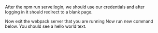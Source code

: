 After the npm run serve:login, we should use our credentials and after logging in it should redirect to a blank page.

Now exit the webpack server that you are running
Now run new command below. You should see a hello world text.